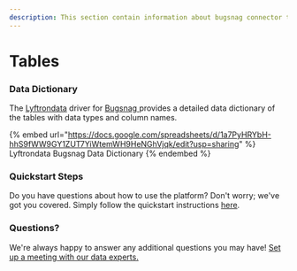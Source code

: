 ```yaml
---
description: This section contain information about bugsnag connector tables information
---
```


# Tables

### Data Dictionary

The [Lyftrondata](https://www.lyftrondata.com/) driver for [Bugsnag](https://www.lyftrondata.com/integration/bugsnag/)[ ](https://www.lyftrondata.com/integration/bugsnag/)provides a detailed data dictionary of the tables with data types and column names.

{% embed url="https://docs.google.com/spreadsheets/d/1a7PyHRYbH-hhS9fWW9GY1ZUT7YiWtemWH9HeNGhVjqk/edit?usp=sharing" %}
Lyftrondata Bugsnag Data Dictionary
{% endembed %}

### Quickstart Steps

Do you have questions about how to use the platform? Don't worry; we've got you covered. Simply follow the quickstart instructions [here](../../../../quickstart-steps.md).

### Questions? <a href="#questions" id="questions"></a>

We're always happy to answer any additional questions you may have! [Set up a meeting with our data experts.](https://www.lyftrondata.com/book-a-meeting/)

